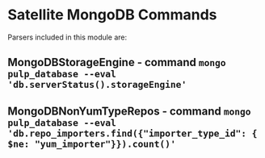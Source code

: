 Satellite MongoDB Commands
==========================

Parsers included in this module are:

MongoDBStorageEngine - command ``mongo pulp_database --eval 'db.serverStatus().storageEngine'``
-----------------------------------------------------------------------------------------------
MongoDBNonYumTypeRepos - command ``mongo pulp_database --eval 'db.repo_importers.find({"importer_type_id": { $ne: "yum_importer"}}).count()'``
----------------------------------------------------------------------------------------------------------------------------------------------
